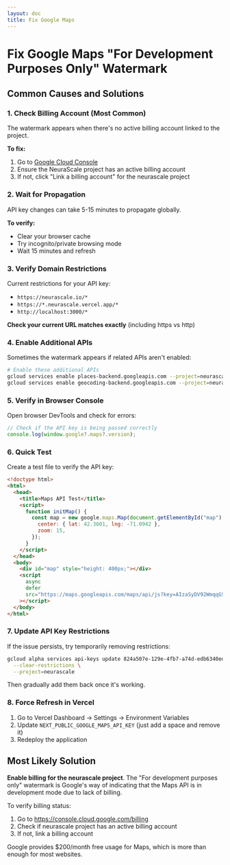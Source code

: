 ```yaml
---
layout: doc
title: Fix Google Maps
---
```


# Fix Google Maps "For Development Purposes Only" Watermark

## Common Causes and Solutions

### 1. **Check Billing Account** (Most Common)

The watermark appears when there's no active billing account linked to the project.

**To fix:**

1. Go to [Google Cloud Console](https://console.cloud.google.com/billing)
2. Ensure the NeuraScale project has an active billing account
3. If not, click "Link a billing account" for the neurascale project

### 2. **Wait for Propagation**

API key changes can take 5-15 minutes to propagate globally.

**To verify:**

- Clear your browser cache
- Try incognito/private browsing mode
- Wait 15 minutes and refresh

### 3. **Verify Domain Restrictions**

Current restrictions for your API key:

- `https://neurascale.io/*`
- `https://*.neurascale.vercel.app/*`
- `http://localhost:3000/*`

**Check your current URL matches exactly** (including https vs http)

### 4. **Enable Additional APIs**

Sometimes the watermark appears if related APIs aren't enabled:

```bash
# Enable these additional APIs
gcloud services enable places-backend.googleapis.com --project=neurascale
gcloud services enable geocoding-backend.googleapis.com --project=neurascale
```

### 5. **Verify in Browser Console**

Open browser DevTools and check for errors:

```javascript
// Check if the API key is being passed correctly
console.log(window.google?.maps?.version);
```

### 6. **Quick Test**

Create a test file to verify the API key:

```html
<!doctype html>
<html>
  <head>
    <title>Maps API Test</title>
    <script>
      function initMap() {
        const map = new google.maps.Map(document.getElementById("map"), {
          center: { lat: 42.3601, lng: -71.0942 },
          zoom: 15,
        });
      }
    </script>
  </head>
  <body>
    <div id="map" style="height: 400px;"></div>
    <script
      async
      defer
      src="https://maps.googleapis.com/maps/api/js?key=AIzaSyDV92WmqqGSQUiTiyZzgNVqElz-z82rC6w&callback=initMap"
    ></script>
  </body>
</html>
```

### 7. **Update API Key Restrictions**

If the issue persists, try temporarily removing restrictions:

```bash
gcloud alpha services api-keys update 824a507e-129e-4fb7-a74d-edb6340ed7b8 \
  --clear-restrictions \
  --project=neurascale
```

Then gradually add them back once it's working.

### 8. **Force Refresh in Vercel**

1. Go to Vercel Dashboard → Settings → Environment Variables
2. Update `NEXT_PUBLIC_GOOGLE_MAPS_API_KEY` (just add a space and remove it)
3. Redeploy the application

## Most Likely Solution

**Enable billing for the neurascale project**. The "For development purposes only" watermark is Google's way of indicating that the Maps API is in development mode due to lack of billing.

To verify billing status:

1. Go to https://console.cloud.google.com/billing
2. Check if neurascale project has an active billing account
3. If not, link a billing account

Google provides $200/month free usage for Maps, which is more than enough for most websites.
